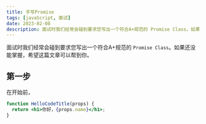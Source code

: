 ```yaml
---
title: 手写Promise
tags: [javaScript, 面试]
date: 2023-02-08
description: 面试时我们经常会碰到要求您写出一个符合A+规范的 Promise Class。如果您还没能掌握，希望这篇文章可以帮到你。
---
```


面试时我们经常会碰到要求您写出一个符合A+规范的 `Promise Class`。如果还没能掌握，希望这篇文章可以帮到你。


## 第一步

在开始前，

```jsx title="自定义Promise类名"
function HelloCodeTitle(props) {
  return <h1>你好，{props.name}</h1>;
}
```